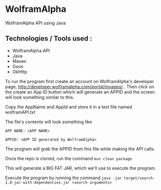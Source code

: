 # WolframAlpha

WolframAlpha API using Java

## Technologies / Tools used : 
* WolframAlpha API
* Java
* Maven
* Gson
* OkHttp

To run the program first create an account on WolframAlpha's developer page, http://developer.wolframalpha.com/portal/myapps/ .
Then click on the create an App ID button which will generate an APPID and the screen will look something similar to this.

Copy the AppName and AppId and store it in a text file named wolframAPI.txt

The file's contents will look something like 

```
APP NAME: <APP NAME>

APPID: <APP ID generated by WolframAlpha>
```

The program will grab the APPID from this file while making the API calls.

Once the repo is cloned, run the command ```mvn clean package```

This will generate a BIG FAT JAR, which we'll use to execute the program.

Execute the program by running the command ```java -jar target/search-1.0-jar-with-dependencies.jar <search arguments>```
